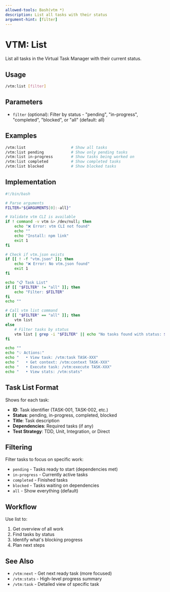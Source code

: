 ```yaml
---
allowed-tools: Bash(vtm *)
description: List all tasks with their status
argument-hint: [filter]
---
```


# VTM: List

List all tasks in the Virtual Task Manager with their current status.

## Usage

```bash
/vtm:list [filter]
```

## Parameters

- `filter` (optional): Filter by status - "pending", "in-progress", "completed", "blocked", or "all" (default: all)

## Examples

```bash
/vtm:list                    # Show all tasks
/vtm:list pending            # Show only pending tasks
/vtm:list in-progress        # Show tasks being worked on
/vtm:list completed          # Show completed tasks
/vtm:list blocked            # Show blocked tasks
```

## Implementation

```bash
#!/bin/bash

# Parse arguments
FILTER="${ARGUMENTS[0]:-all}"

# Validate vtm CLI is available
if ! command -v vtm &> /dev/null; then
    echo "❌ Error: vtm CLI not found"
    echo ""
    echo "Install: npm link"
    exit 1
fi

# Check if vtm.json exists
if [[ ! -f "vtm.json" ]]; then
    echo "❌ Error: No vtm.json found"
    exit 1
fi

echo "📋 Task List"
if [[ "$FILTER" != "all" ]]; then
    echo "Filter: $FILTER"
fi
echo ""

# Call vtm list command
if [[ "$FILTER" == "all" ]]; then
    vtm list
else
    # Filter tasks by status
    vtm list | grep -i "$FILTER" || echo "No tasks found with status: $FILTER"
fi

echo ""
echo "💡 Actions:"
echo "   • View task: /vtm:task TASK-XXX"
echo "   • Get context: /vtm:context TASK-XXX"
echo "   • Execute task: /vtm:execute TASK-XXX"
echo "   • View stats: /vtm:stats"
```

## Task List Format

Shows for each task:

- **ID**: Task identifier (TASK-001, TASK-002, etc.)
- **Status**: pending, in-progress, completed, blocked
- **Title**: Task description
- **Dependencies**: Required tasks (if any)
- **Test Strategy**: TDD, Unit, Integration, or Direct

## Filtering

Filter tasks to focus on specific work:

- `pending` - Tasks ready to start (dependencies met)
- `in-progress` - Currently active tasks
- `completed` - Finished tasks
- `blocked` - Tasks waiting on dependencies
- `all` - Show everything (default)

## Workflow

Use list to:

1. Get overview of all work
2. Find tasks by status
3. Identify what's blocking progress
4. Plan next steps

## See Also

- `/vtm:next` - Get next ready task (more focused)
- `/vtm:stats` - High-level progress summary
- `/vtm:task` - Detailed view of specific task
